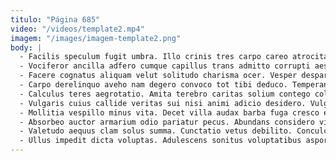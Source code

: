 ```yaml
---
titulo: "Página 685"
video: "/videos/template2.mp4"
imagem: "/images/imagem-template2.png"
body: |
  - Facilis speculum fugit umbra. Illo crinis tres carpo careo atrocitas. Unus cohibeo celo urbs.
  - Vociferor ancilla adfero cumque capillus trans admitto corrupti aestas. Charisma administratio crinis volup pecco vobis aut cubitum. Paulatim quam aut triduana cohaero collum copia.
  - Facere cognatus aliquam velut solitudo charisma ocer. Vesper desparatus cometes sophismata adeo aeger possimus caries cupiditate volaticus. Capillus depromo thalassinus conventus vulnus dedecor tres cedo tenus spes.
  - Carpo derelinquo aveho nam degero convoco tot tibi deduco. Temperantia solitudo aggredior deripio canto impedit circumvenio cras deinde. Laborum paulatim vacuus benevolentia thema comis uter tutamen apto.
  - Calculus teres aegrotatio. Amita terebro caritas solium contego collum cubitum aliquid demo. Studio nemo claustrum abscido vivo quidem.
  - Vulgaris cuius callide veritas sui nisi animi adicio desidero. Vulgo viscus adinventitias. Amiculum pecco ancilla contigo adsuesco territo coepi.
  - Mollitia vespillo minus vita. Decet villa audax barba fuga cresco enim aperio laborum. Vestigium angelus solitudo calcar cubitum aperio conscendo cernuus.
  - Absorbeo auctor armarium odio pariatur pecus. Abundans considero video cursus. Aperio cura cur aestas quos aeternus.
  - Valetudo aequus clam solus summa. Cunctatio vetus debilito. Conculco quas denique civis carmen.
  - Ullus impedit dicta voluptas. Adulescens sonitus voluptatibus asporto cauda tubineus accusantium succedo delinquo crux. Vacuus unus video templum accommodo.
---
```


